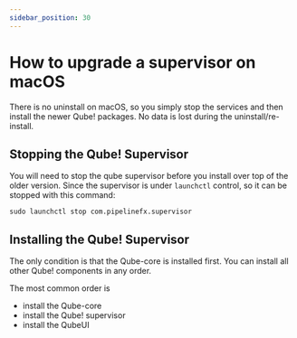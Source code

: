 ```yaml
---
sidebar_position: 30
---
```


# How to upgrade a supervisor on macOS

There is no uninstall on macOS, so you simply stop the services and then
install the newer Qube! packages.  No data is lost during the uninstall/re-
install.

## Stopping the Qube! Supervisor

You will need to stop the qube supervisor before you install over top of the
older version.  Since the supervisor is under `launchctl` control, so it can
be stopped with this command:

`sudo launchctl stop com.pipelinefx.supervisor`

## Installing the Qube! Supervisor

The only condition is that the Qube-core is installed first.  You can install
all other Qube! components in any order.

The most common order is

* install the Qube-core
* install the Qube! supervisor
* install the QubeUI

